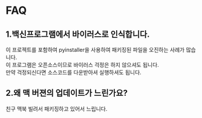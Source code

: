 # FAQ
## 1.백신프로그램에서 바이러스로 인식합니다.
이 프로젝트를 포함하여 pyinstaller을 사용하여 패키징된 파일을 오진하는 사례가 많습니다.  
이 프로그램은 오픈소스이므로 바이러스 걱정은 하지 않으셔도 됩니다.  
만약 걱정되신다면 소스코드를 다운받아셔 실행하셔도 됩니다.
## 2.왜 맥 버젼의 업데이트가 느린가요?
친구 맥북 빌려서 패키징하고 있어서 느립니다.
